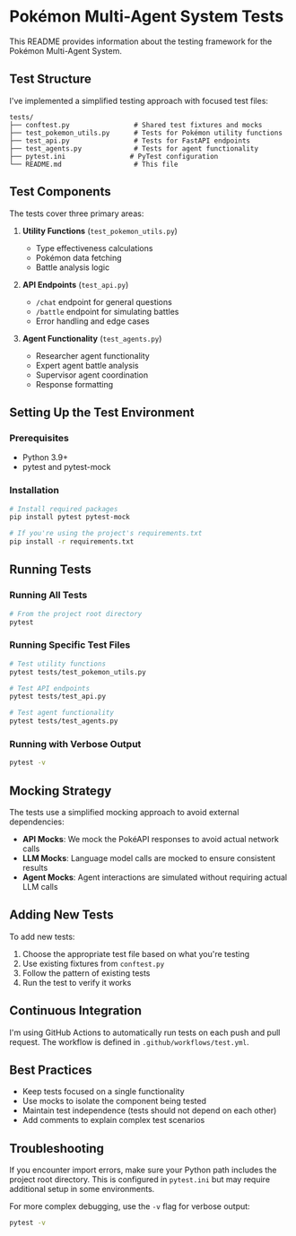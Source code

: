 # Pokémon Multi-Agent System Tests

This README provides information about the testing framework for the Pokémon Multi-Agent System.

## Test Structure

I've implemented a simplified testing approach with focused test files:

```
tests/
├── conftest.py                # Shared test fixtures and mocks
├── test_pokemon_utils.py      # Tests for Pokémon utility functions
├── test_api.py                # Tests for FastAPI endpoints
├── test_agents.py             # Tests for agent functionality
├── pytest.ini                # PyTest configuration
└── README.md                  # This file
```

## Test Components

The tests cover three primary areas:

1. **Utility Functions** (`test_pokemon_utils.py`)
   - Type effectiveness calculations
   - Pokémon data fetching
   - Battle analysis logic

2. **API Endpoints** (`test_api.py`)
   - `/chat` endpoint for general questions
   - `/battle` endpoint for simulating battles
   - Error handling and edge cases

3. **Agent Functionality** (`test_agents.py`)
   - Researcher agent functionality
   - Expert agent battle analysis
   - Supervisor agent coordination
   - Response formatting

## Setting Up the Test Environment

### Prerequisites

- Python 3.9+
- pytest and pytest-mock

### Installation

```bash
# Install required packages
pip install pytest pytest-mock

# If you're using the project's requirements.txt
pip install -r requirements.txt
```

## Running Tests

### Running All Tests

```bash
# From the project root directory
pytest
```

### Running Specific Test Files

```bash
# Test utility functions
pytest tests/test_pokemon_utils.py

# Test API endpoints
pytest tests/test_api.py

# Test agent functionality
pytest tests/test_agents.py
```

### Running with Verbose Output

```bash
pytest -v
```

## Mocking Strategy

The tests use a simplified mocking approach to avoid external dependencies:

- **API Mocks**: We mock the PokéAPI responses to avoid actual network calls
- **LLM Mocks**: Language model calls are mocked to ensure consistent results
- **Agent Mocks**: Agent interactions are simulated without requiring actual LLM calls

## Adding New Tests

To add new tests:

1. Choose the appropriate test file based on what you're testing
2. Use existing fixtures from `conftest.py`
3. Follow the pattern of existing tests
4. Run the test to verify it works

## Continuous Integration

I'm using GitHub Actions to automatically run tests on each push and pull request. The workflow is defined in `.github/workflows/test.yml`.

## Best Practices

- Keep tests focused on a single functionality
- Use mocks to isolate the component being tested
- Maintain test independence (tests should not depend on each other)
- Add comments to explain complex test scenarios

## Troubleshooting

If you encounter import errors, make sure your Python path includes the project root directory. This is configured in `pytest.ini` but may require additional setup in some environments.

For more complex debugging, use the `-v` flag for verbose output:

```bash
pytest -v
```